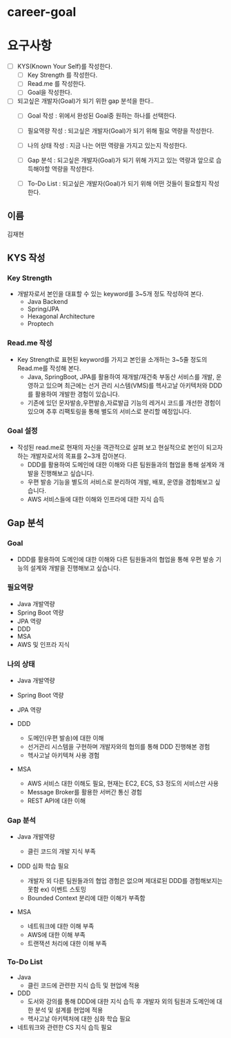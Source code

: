 # career-goal

# 요구사항
- [ ] KYS(Known Your Self)를 작성한다.
    - [ ] Key Strength 를 작성한다.
    - [ ] Read.me 를 작성한다.
    - [ ] Goal을 작성한다.
- [ ] 되고싶은 개발자(Goal)가 되기 위한 gap 분석을 한다..
    - [ ] Goal 작성 : 위에서 완성된 Goal중 원하는 하나를 선택한다.
    - [ ] 필요역량 작성 : 되고싶은 개발자(Goal)가 되기 위해 필요 역량을 작성한다.
    - [ ] 나의 상태 작성 : 지금 나는 어떤 역량을 가지고 있는지 작성한다.
    - [ ] Gap 분석 : 되고싶은 개발자(Goal)가 되기 위해 가지고 있는 역량과 앞으로 습득해야할 역량을 작성한다.
    - [ ] To-Do List : 되고싶은 개발자(Goal)가 되기 위해 어떤 것들이 필요할지 작성한다.


## 이름
김재현
## KYS 작성
### Key Strength
- 개발자로서 본인을 대표할 수 있는 keyword를 3~5개 정도 작성하여 본다. 
    - Java Backend
    - Spring/JPA
    - Hexagonal Architecture
    - Proptech

### Read.me 작성
- Key Strength로 표현된 keyword를 가지고 본인을 소개하는 3~5줄 정도의 Read.me를 작성해 본다.
    - Java, SpringBoot, JPA를 활용하여 재개발/재건축 부동산 서비스를 개발, 운영하고 있으며 최근에는 선거 관리 시스템(VMS)를 헥사고날 아키텍처와 DDD를 활용하여 개발한 경험이 있습니다. 
    - 기존에 있던 문자발송,우편발송,자료발급 기능의 레거시 코드를 개선한 경험이 있으며 추후 리팩토링을 통해 별도의 서비스로 분리할 예정입니다. 

### Goal 설정
- 작성된 read.me로 현재의 자신을 객관적으로 살펴 보고 현실적으로 본인이 되고자하는 개발자로서의 목표를 2~3개 잡아본다.
    - DDD를 활용하여 도메인에 대한 이해와 다른 팀원들과의 협업을 통해 설계와 개발을 진행해보고 싶습니다.
    - 우편 발송 기능을 별도의 서비스로 분리하여 개발, 배포, 운영을 경험해보고 싶습니다.
    - AWS 서비스들에 대한 이해와 인프라에 대한 지식 습득

## Gap 분석
### Goal
- DDD를 활용하여 도메인에 대한 이해와 다른 팀원들과의 협업을 통해 우편 발송 기능의 설계와 개발을 진행해보고 싶습니다.

### 필요역량
- Java 개발역량
- Spring Boot 역량
- JPA 역량
- DDD
- MSA
- AWS 및 인프라 지식

### 나의 상태
- Java 개발역량
- Spring Boot 역량
- JPA 역량
- DDD
  - 도메인(우편 발송)에 대한 이해
  - 선거관리 시스템을 구현하며 개발자와의 협의를 통해 DDD 진행해본 경험
  - 헥사고날 아키텍쳐 사용 경험

- MSA
  - AWS 서비스 대한 이해도 필요, 현재는 EC2, ECS, S3 정도의 서비스만 사용
  - Message Broker를 활용한 서버간 통신 경험
  - REST API에 대한 이해

### Gap 분석
- Java 개발역량
  - 클린 코드의 개발 지식 부족

- DDD 심화 학습 필요
  - 개발자 외 다른 팀원들과의 협업 경험은 없으며 제대로된 DDD를 경험해보지는 못함 ex) 이벤트 스토밍
  - Bounded Context 분리에 대한 이해가 부족함

- MSA
  - 네트워크에 대한 이해 부족
  - AWS에 대한 이해 부족
  - 트랜잭션 처리에 대한 이해 부족

### To-Do List
- Java
  - 클린 코드에 관련한 지식 습득 및 현업에 적용
- DDD
  - 도서와 강의를 통해 DDD에 대한 지식 습득 후 개발자 외의 팀원과 도메인에 대한 분석 및 설계를 현업에 적용
  - 헥사고날 아키텍처에 대한 심화 학습 필요
- 네트워크와 관련한 CS 지식 습득 필요




